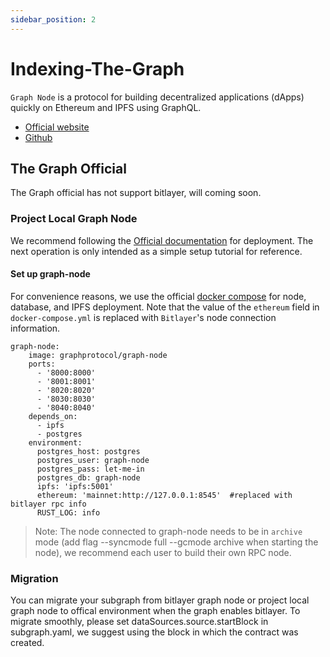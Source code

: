 ```yaml
---
sidebar_position: 2
---
```


# Indexing-The-Graph

`Graph Node` is a protocol for building decentralized applications (dApps) quickly on Ethereum and IPFS using GraphQL.
- [Official website](https://thegraph.com/)
- [Github](https://github.com/graphprotocol/graph-node)

## The Graph Official
The Graph official has not support bitlayer, will coming soon.

### Project Local Graph Node
We recommend following the [Official documentation](https://thegraph.com/docs/) for deployment. The next operation is only intended as a simple setup tutorial for reference.
#### Set up graph-node
For convenience reasons, we use the official [docker compose](https://github.com/graphprotocol/graph-node/tree/master/docker) for node, database, and IPFS deployment.
Note that the value of the `ethereum` field in `docker-compose.yml` is replaced with `Bitlayer`'s node connection information.
```
graph-node:
    image: graphprotocol/graph-node
    ports:
      - '8000:8000'
      - '8001:8001'
      - '8020:8020'
      - '8030:8030'
      - '8040:8040'
    depends_on:
      - ipfs
      - postgres
    environment:
      postgres_host: postgres
      postgres_user: graph-node
      postgres_pass: let-me-in
      postgres_db: graph-node
      ipfs: 'ipfs:5001'
      ethereum: 'mainnet:http://127.0.0.1:8545'  #replaced with bitlayer rpc info
      RUST_LOG: info
```
 > Note: The node connected to graph-node needs to be in `archive` mode (add flag --syncmode full --gcmode archive when starting the node), we recommend each user to build their own RPC node.
    
### Migration
You can migrate your subgraph from bitlayer graph node or project local graph node to offical environment when the graph enables bitlayer.
To migrate smoothly, please set dataSources.source.startBlock in subgraph.yaml, we suggest using the block in which the contract was created. 
